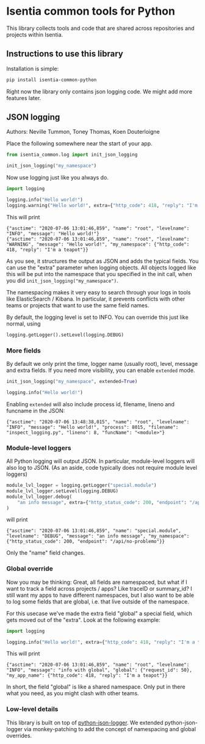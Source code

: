 # Isentia common tools for Python

This library collects tools and code that are shared across repositories and projects within Isentia.

## Instructions to use this library

Installation is simple:

```sh
pip install isentia-common-python
```

Right now the library only contains json logging code. We might add more features later.

## JSON logging

Authors: Neville Tummon, Toney Thomas, Koen Douterloigne

Place the following somewhere near the start of your app.

```python
from isentia_common.log import init_json_logging

init_json_logging("my_namespace")
```

Now use logging just like you always do.

```python
import logging

logging.info("Hello world!")
logging.warning("Hello world!", extra={"http_code": 418, "reply": "I'm a teapot"})
```

This will print

```
{"asctime": "2020-07-06 13:01:46,859", "name": "root", "levelname": "INFO", "message": "Hello world!"}
{"asctime": "2020-07-06 13:01:46,859", "name": "root", "levelname": "WARNING", "message": "Hello world!", "my_namespace": {"http_code": 418, "reply": "I'm a teapot"}}
```

As you see, it structures the output as JSON and adds the typical fields. You can use the "extra" parameter when logging objects. All objects logged like this will be put into the namespace that you specified in the init call, when you did `init_json_logging("my_namespace")`.

The namespacing makes it very easy to search through your logs in tools like ElasticSearch / Kibana. In particular, it prevents conflicts with other teams or projects that want to use the same field names.

By default, the logging level is set to INFO. You can override this just like normal, using

```python
logging.getLogger().setLevel(logging.DEBUG)
```

### More fields

By default we only print the time, logger name (usually root), level, message and extra fields. If you need more visibility, you can enable `extended` mode.

```python
init_json_logging("my_namespace", extended=True)

logging.info("Hello world!")
```

Enabling `extended` will also include process id, filename, lineno and funcname in the JSON:

```
{"asctime": "2020-07-06 13:48:38,015", "name": "root", "levelname": "INFO", "message": "Hello world!", "process": 8015, "filename": "inspect_logging.py", "lineno": 8, "funcName": "<module>"}
```


### Module-level loggers

All Python logging will output JSON. In particular, module-level loggers will also log to JSON. (As an aside, code typically does not require module level loggers)

```python
module_lvl_logger = logging.getLogger("special.module")
module_lvl_logger.setLevel(logging.DEBUG)
module_lvl_logger.debug(
    "an info message", extra={"http_status_code": 200, "endpoint": "/api/no-problemo"}
)
```

will print

```
{"asctime": "2020-07-06 13:01:46,859", "name": "special.module", "levelname": "DEBUG", "message": "an info message", "my_namespace": {"http_status_code": 200, "endpoint": "/api/no-problemo"}}
```

Only the "name" field changes.

### Global override

Now you may be thinking: Great, all fields are namespaced, but what if I want to track a field across projects / apps? Like traceID or summary_id? I still want my apps to have different namespaces, but I also want to be able to log some fields that are global, i.e. that live outside of the namespace.

For this usecase we've made the extra field "global" a special field, which gets moved out of the "extra". Look at the following example:

```python
import logging

logging.info("Hello world!", extra={"http_code": 418, "reply": "I'm a teapot", "global": {"request_id": 50}})
```

This will print

```
{"asctime": "2020-07-06 13:01:46,859", "name": "root", "levelname": "INFO", "message": "info with global", "global": {"request_id": 50}, "my_app_name": {"http_code": 418, "reply": "I'm a teapot"}}
```

In short, the field "global" is like a shared namespace. Only put in there what you need, as you might clash with other teams.

### Low-level details

This library is built on top of [python-json-logger](https://github.com/madzak/python-json-logger). We extended python-json-logger via monkey-patching to add the concept of namespacing and global overrides.
